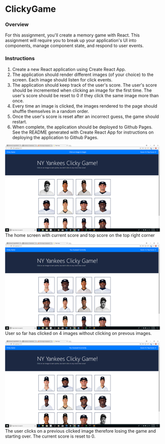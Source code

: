 # ClickyGame


### Overview
For this assignment, you'll create a memory game with React. This assignment will require you to break up your application's UI into components, manage component state, and respond to user events.

### Instructions
1. Create a new React application using Create React App.
2. The application should render different images (of your choice) to the screen. Each image should listen for click events.
3. The application should keep track of the user's score. The user's score should be incremented when clicking an image for the first        time. The user's score should be reset to 0 if they click the same image more than once.
4. Every time an image is clicked, the images rendered to the page should shuffle themselves in a random order.
5. Once the user's score is reset after an incorrect guess, the game should restart.
6. When complete, the application should be deployed to Github Pages. See the README generated with Create React App for instructions on  deploying the application to Github Pages.

![Img1](https://github.com/tdsteph1/ClickyGame/blob/master/images/Img1.png)
The home screen with current score and top score on the top right corner

![Img2](https://github.com/tdsteph1/ClickyGame/blob/master/images/Img2.png)
User so far has clicked on 4 images without clicking on prevous images.

![Img3](https://github.com/tdsteph1/ClickyGame/blob/master/images/Img3.png)
The user clicks on a previous clicked image therefore losing the game and starting over. The current score is reset to  0.
